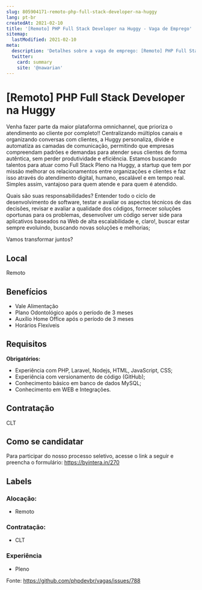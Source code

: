 ```yaml
---
slug: 805904171-remoto-php-full-stack-developer-na-huggy
lang: pt-br
createdAt: 2021-02-10
title: '[Remoto] PHP Full Stack Developer na Huggy - Vaga de Emprego'
sitemap:
  lastModified: 2021-02-10
meta:
  description: 'Detalhes sobre a vaga de emprego: [Remoto] PHP Full Stack Developer na Huggy'
  twitter:
    card: summary
    site: '@nawarian'
---
```


# [Remoto] PHP Full Stack Developer na Huggy

Venha fazer parte da maior plataforma omnichannel, que prioriza o atendimento ao cliente por completo!!
Centralizando múltiplos canais e organizando conversas com clientes, a Huggy personaliza, divide e automatiza as camadas de comunicação, permitindo que empresas compreendam padrões e demandas para atender seus clientes de forma autêntica, sem perder produtividade e eficiência. Estamos buscando talentos para atuar como Full Stack Pleno na Huggy, a startup que tem por missão melhorar os relacionamentos entre organizações e clientes e faz isso através do atendimento digital, humano, escalável e em tempo real. Simples assim, vantajoso para quem atende e para quem é atendido.

Quais são suas responsabilidades? Entender todo o ciclo de desenvolvimento de software, testar e avaliar os aspectos técnicos de das decisões, revisar e avaliar a qualidade dos códigos, fornecer soluções oportunas para os problemas, desenvolver um código server side para aplicativos baseados na Web de alta escalabilidade e, claro!, buscar estar sempre evoluindo, buscando novas soluções e melhorias;

Vamos transformar juntos?

## Local

Remoto

## Benefícios

- Vale Alimentação
- Plano Odontológico após o período de 3 meses
- Auxílio Home Office após o período de 3 meses
- Horários Flexíveis 

## Requisitos

**Obrigatórios:**
- Experiência com PHP, Laravel, Nodejs, HTML, JavaScript, CSS;
- Experiência com versionamento de código (GitHub);
- Conhecimento básico em banco de dados MySQL;
- Conhecimento em WEB e Integrações.

## Contratação

CLT

## Como se candidatar

Para participar do nosso processo seletivo, acesse o link a seguir e preencha o formulário: https://byintera.in/270

## Labels

<!-- Escolha abaixo, apague as que não fizerem sentido: -->
### Alocação:
- Remoto

### Contratação:
- CLT

### Experiência

- Pleno

Fonte: https://github.com/phpdevbr/vagas/issues/788